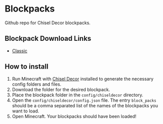 # Blockpacks
Github repo for Chisel Decor blockpacks.

## Blockpack Download Links

* [Classic](https://github.com/KnowYourKnot/Blockpacks/releases/download/v1.0.0/classic.zip)

## How to install
1. Run Minecraft with [Chisel Decor]() installed to generate the necessary config folders and files.
2. Download the folder for the desired blockpack.
3. Place the blockpack folder in the `config/chiseldecor` directory.
4. Open the `config/chiseldecor/config.json` file. The entry `block_packs` should be a comma separated list of the names of the blockpacks you want to load.
5. Open Minecraft. Your blockpacks should have been loaded!